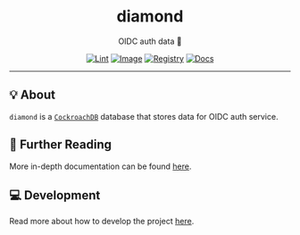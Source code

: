 <h1 align="center">diamond</h1>

<div align="center">

OIDC auth data 🪪

[![Lint](https://github.com/radio-aktywne/diamond/actions/workflows/lint.yaml/badge.svg)](https://github.com/radio-aktywne/diamond/actions/workflows/lint.yaml)
[![Image](https://github.com/radio-aktywne/diamond/actions/workflows/image.yaml/badge.svg)](https://github.com/radio-aktywne/diamond/actions/workflows/image.yaml)
[![Registry](https://github.com/radio-aktywne/diamond/actions/workflows/registry.yaml/badge.svg)](https://github.com/radio-aktywne/diamond/actions/workflows/registry.yaml)
[![Docs](https://github.com/radio-aktywne/diamond/actions/workflows/docs.yaml/badge.svg)](https://github.com/radio-aktywne/diamond/actions/workflows/docs.yaml)

</div>

---

## 💡 About

`diamond` is a [`CockroachDB`](https://github.com/cockroachdb/cockroach) database
that stores data for OIDC auth service.

## 📄 Further Reading

More in-depth documentation can be found
[here](https://radio-aktywne.github.io/diamond).

## 💻 Development

Read more about how to develop the project
[here](https://github.com/radio-aktywne/diamond/blob/main/CONTRIBUTING.md).
